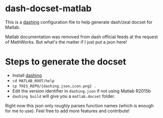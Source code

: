 # dash-docset-matlab
This is a [dashing](https://github.com/technosophos/dashing#readme)
configuration file to help generate dash/zeal docset for Matlab.

Matlab documentation was removed from dash official feeds at the request of MathWorks.
But what's the matter if I just put a json here!

# Steps to generate the docset
+ Install [dashing](https://github.com/technosophos/dashing#readme)
+ `cd MATLAB_ROOT/help`
+ `cp THIS_REPO/{dashing.json,icon.png} .`
+ Edit the version identifier in `dashing.json` if not using Matlab R2015b
+ `dashing build` will give you a `matlab.docset` folder.

Right now this json only roughly parses function names (which is enough for me to use).
Feel free to add more features and contribute!
